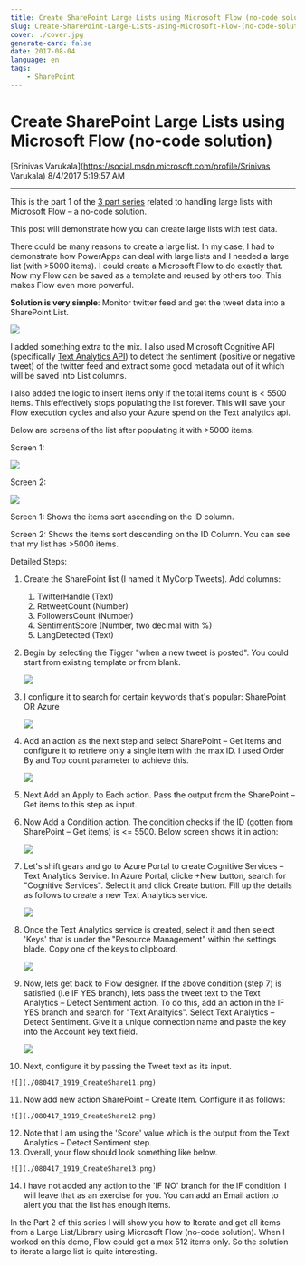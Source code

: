 ```yaml
---
title: Create SharePoint Large Lists using Microsoft Flow (no-code solution)
slug: Create-SharePoint-Large-Lists-using-Microsoft-Flow-(no-code-solution)
cover: ./cover.jpg
generate-card: false
date: 2017-08-04
language: en
tags:
    - SharePoint
---
```


  

Create SharePoint Large Lists using Microsoft Flow (no-code solution)
=====================================================================

[Srinivas Varukala](https://social.msdn.microsoft.com/profile/Srinivas Varukala) 8/4/2017 5:19:57 AM

* * *

This is the part 1 of the [3 part series](https://blogs.msdn.microsoft.com/svarukala/2017/08/04/using-microsoft-flow-with-large-lists-3-part-series/) related to handling large lists with Microsoft Flow – a no-code solution.

This post will demonstrate how you can create large lists with test data.

There could be many reasons to create a large list. In my case, I had to demonstrate how PowerApps can deal with large lists and I needed a large list (with >5000 items). I could create a Microsoft Flow to do exactly that. Now my Flow can be saved as a template and reused by others too. This makes Flow even more powerful.

**Solution is very simple**: Monitor twitter feed and get the tweet data into a SharePoint List.

![](./080417_1919_CreateShare1.png)

I added something extra to the mix. I also used Microsoft Cognitive API (specifically [Text Analytics API](https://azure.microsoft.com/en-us/services/cognitive-services/text-analytics/)) to detect the sentiment (positive or negative tweet) of the twitter feed and extract some good metadata out of it which will be saved into List columns.

I also added the logic to insert items only if the total items count is < 5500 items. This effectively stops populating the list forever. This will save your Flow execution cycles and also your Azure spend on the Text analytics api.

Below are screens of the list after populating it with >5000 items.

Screen 1:

![](./080417_1919_CreateShare2.png)

Screen 2:

![](./080417_1919_CreateShare3.png)

Screen 1: Shows the items sort ascending on the ID column.

Screen 2: Shows the items sort descending on the ID Column. You can see that my list has >5000 items.

Detailed Steps:

1.  Create the SharePoint list (I named it MyCorp Tweets). Add columns:
    
    1.  TwitterHandle (Text)
    2.  RetweetCount (Number)
    3.  FollowersCount (Number)
    4.  SentimentScore (Number, two decimal with %)
    5.  LangDetected (Text)
2.  Begin by selecting the Tigger "when a new tweet is posted". You could start from existing template or from blank.
    
    ![](./080417_1919_CreateShare4.png)
    
3.  I configure it to search for certain keywords that's popular: SharePoint OR Azure
    
    ![](./080417_1919_CreateShare5.png)
    
4.  Add an action as the next step and select SharePoint – Get Items and configure it to retrieve only a single item with the max ID. I used Order By and Top count parameter to achieve this.
    
    ![](./080417_1919_CreateShare6.png)
    
5.  Next Add an Apply to Each action. Pass the output from the SharePoint – Get items to this step as input.
6.  Now Add a Condition action. The condition checks if the ID (gotten from SharePoint – Get items) is <= 5500. Below screen shows it in action:
    
    ![](./080417_1919_CreateShare7.png)
    
7.  Let's shift gears and go to Azure Portal to create Cognitive Services – Text Analytics Service. In Azure Portal, clicke +New button, search for "Cognitive Services". Select it and click Create button. Fill up the details as follows to create a new Text Analytics service.
    
    ![](./080417_1919_CreateShare8.png)
    
8.  Once the Text Analytics service is created, select it and then select 'Keys' that is under the "Resource Management" within the settings blade. Copy one of the keys to clipboard.
    
    ![](./080417_1919_CreateShare9.png)
    
9.  Now, lets get back to Flow designer. If the above condition (step 7) is satisfied (i.e IF YES branch), lets pass the tweet text to the Text Analytics – Detect Sentiment action. To do this, add an action in the IF YES branch and search for "Text Analtyics". Select Text Analytics – Detect Sentiment. Give it a unique connection name and paste the key into the Account key text field.
    
    ![](./080417_1919_CreateShare10.png)
    
10.  Next, configure it by passing the Tweet text as its input.
    
    ![](./080417_1919_CreateShare11.png)
    
11.  Now add new action SharePoint – Create Item. Configure it as follows:
    
    ![](./080417_1919_CreateShare12.png)
    
12.  Note that I am using the 'Score' value which is the output from the Text Analytics – Detect Sentiment step.
13.  Overall, your flow should look something like below.
    
    ![](./080417_1919_CreateShare13.png)
    
14.  I have not added any action to the 'IF NO' branch for the IF condition. I will leave that as an exercise for you. You can add an Email action to alert you that the list has enough items.

In the Part 2 of this series I will show you how to Iterate and get all items from a Large List/Library using Microsoft Flow (no-code solution). When I worked on this demo, Flow could get a max 512 items only. So the solution to iterate a large list is quite interesting.